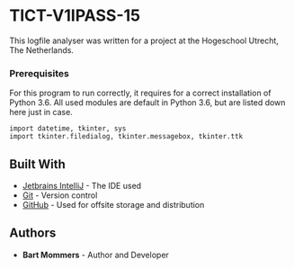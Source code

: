# TICT-V1IPASS-15

This logfile analyser was written for a project at the Hogeschool Utrecht, The Netherlands.

### Prerequisites

For this program to run correctly, it requires for a correct installation of Python 3.6.
All used modules are default in Python 3.6, but are listed down here just in case.


```
import datetime, tkinter, sys
import tkinter.filedialog, tkinter.messagebox, tkinter.ttk
```

## Built With

* [Jetbrains IntelliJ](https://www.jetbrains.com/idea/) - The IDE used
* [Git](https://maven.apache.org/) - Version control
* [GitHub](https://github.com) - Used for offsite storage and distribution

## Authors

* **Bart Mommers** - Author and Developer